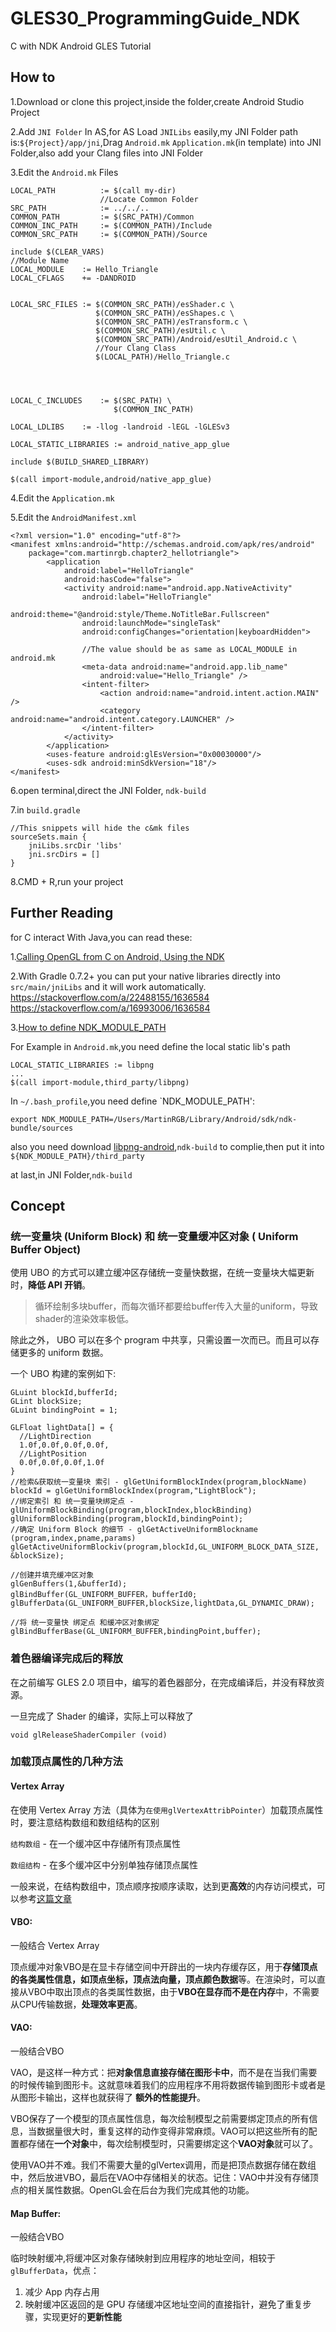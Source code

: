 # GLES30_ProgrammingGuide_NDK
C with NDK Android GLES Tutorial

## How to

1.Download or clone this project,inside the folder,create Android Studio Project

2.Add `JNI Folder` In AS,for AS Load `JNILibs` easily,my JNI Folder path is:`${Project}/app/jni`,Drag `Android.mk` `Application.mk`(in template) into JNI Folder,also add your Clang files into JNI Folder

3.Edit the `Android.mk` Files

```
LOCAL_PATH          := $(call my-dir)
                    //Locate Common Folder
SRC_PATH            := ../../.. 
COMMON_PATH         := $(SRC_PATH)/Common
COMMON_INC_PATH     := $(COMMON_PATH)/Include
COMMON_SRC_PATH     := $(COMMON_PATH)/Source

include $(CLEAR_VARS)
//Module Name
LOCAL_MODULE    := Hello_Triangle
LOCAL_CFLAGS    += -DANDROID


LOCAL_SRC_FILES := $(COMMON_SRC_PATH)/esShader.c \
                   $(COMMON_SRC_PATH)/esShapes.c \
                   $(COMMON_SRC_PATH)/esTransform.c \
                   $(COMMON_SRC_PATH)/esUtil.c \
                   $(COMMON_SRC_PATH)/Android/esUtil_Android.c \
                   //Your Clang Class 
                   $(LOCAL_PATH)/Hello_Triangle.c
                   
                   
                   

LOCAL_C_INCLUDES    := $(SRC_PATH) \
                       $(COMMON_INC_PATH)
                   
LOCAL_LDLIBS    := -llog -landroid -lEGL -lGLESv3

LOCAL_STATIC_LIBRARIES := android_native_app_glue

include $(BUILD_SHARED_LIBRARY)

$(call import-module,android/native_app_glue)
```

4.Edit the `Application.mk`

5.Edit the `AndroidManifest.xml`

```
<?xml version="1.0" encoding="utf-8"?>
<manifest xmlns:android="http://schemas.android.com/apk/res/android"
    package="com.martinrgb.chapter2_hellotriangle">
        <application
            android:label="HelloTriangle"
            android:hasCode="false">
            <activity android:name="android.app.NativeActivity"
                android:label="HelloTriangle"
                android:theme="@android:style/Theme.NoTitleBar.Fullscreen"
                android:launchMode="singleTask"
                android:configChanges="orientation|keyboardHidden">
            
                //The value should be as same as LOCAL_MODULE in android.mk
                <meta-data android:name="android.app.lib_name"
                    android:value="Hello_Triangle" />
                <intent-filter>
                    <action android:name="android.intent.action.MAIN" />
                    <category android:name="android.intent.category.LAUNCHER" />
                </intent-filter>
            </activity>
        </application>
        <uses-feature android:glEsVersion="0x00030000"/>
        <uses-sdk android:minSdkVersion="18"/>
</manifest>
```

6.open terminal,direct the JNI Folder, `ndk-build`

7.in `build.gradle`
```
//This snippets will hide the c&mk files
sourceSets.main {
    jniLibs.srcDir 'libs'
    jni.srcDirs = []
}
```

8.CMD + R,run your project

## Further Reading

for C interact With Java,you can read these:

1.[Calling OpenGL from C on Android, Using the NDK](http://www.learnopengles.com/calling-opengl-from-android-using-the-ndk/)

2.With Gradle 0.7.2+ you can put your native libraries directly into `src/main/jniLibs` and it will work automatically. https://stackoverflow.com/a/22488155/1636584 https://stackoverflow.com/a/16993006/1636584

3.[How to define NDK_MODULE_PATH](https://stackoverflow.com/questions/8549691/how-to-specify-directory-for-ndk-module-path)

For Example in `Android.mk`,you need define the local static lib's path

```
LOCAL_STATIC_LIBRARIES := libpng
...
$(call import-module,third_party/libpng)
```

In `~/.bash_profile`,you need define `NDK_MODULE_PATH':

```
export NDK_MODULE_PATH=/Users/MartinRGB/Library/Android/sdk/ndk-bundle/sources
```

also you need download [libpng-android](https://github.com/julienr/libpng-android),`ndk-build` to complie,then put it into `${NDK_MODULE_PATH}/third_party`

at last,in JNI Folder,`ndk-build`

## **Concept**

### 统一变量块 (Uniform Block) 和 统一变量缓冲区对象 ( Uniform Buffer Object)

使用 UBO 的方式可以建立缓冲区存储统一变量快数据，在统一变量块大幅更新时，**降低 API 开销**。

> 循环绘制多块buffer，而每次循环都要给buffer传入大量的uniform，导致shader的渲染效率极低。

除此之外， UBO 可以在多个 program 中共享，只需设置一次而已。而且可以存储更多的 uniform 数据。

一个 UBO 构建的案例如下:

```
GLuint blockId,bufferId;
GLint blockSize;
GLuint bindingPoint = 1;

GLFloat lightData[] = {
  //LightDirection
  1.0f,0.0f,0.0f,0.0f,
  //LightPosition
  0.0f,0.0f,0.0f,1.0f
}
//检索&获取统一变量块 索引 - glGetUniformBlockIndex(program,blockName)
blockId = glGetUniformBlockIndex(program,"LightBlock");
//绑定索引 和 统一变量块绑定点 - glUniformBlockBinding(program,blockIndex,blockBinding)
glUniformBlockBinding(program,blockId,bindingPoint);
//确定 Uniform Block 的细节 - glGetActiveUniformBlockname (program,index,pname,params)
glGetActiveUniformBlockiv(program,blockId,GL_UNIFORM_BLOCK_DATA_SIZE, &blockSize);

//创建并填充缓冲区对象
glGenBuffers(1,&bufferId);
glBindBuffer(GL_UNIFORM_BUFFER，bufferId0;
glBufferData(GL_UNIFORM_BUFFER,blockSize,lightData,GL_DYNAMIC_DRAW);

//将 统一变量快 绑定点 和缓冲区对象绑定
glBindBufferBase(GL_UNIFORM_BUFFER,bindingPoint,buffer);
```
### 着色器编译完成后的释放

在之前编写 GLES 2.0 项目中，编写的着色器部分，在完成编译后，并没有释放资源。

一旦完成了 Shader 的编译，实际上可以释放了

```
void glReleaseShaderCompiler (void)
```

### 加载顶点属性的几种方法

#### Vertex Array

在使用 Vertex Array 方法（具体为`在使用glVertexAttribPointer`）加载顶点属性时，要注意结构数组和数组结构的区别

`结构数组` - 在一个缓冲区中存储所有顶点属性

`数组结构` - 在多个缓冲区中分别单独存储顶点属性

一般来说，在结构数组中，顶点顺序按顺序读取，达到更**高效**的内存访问模式，可以参考[这篇文章](http://blog.csdn.net/huutu/article/details/44600973)

#### VBO:

一般结合 Vertex Array

顶点缓冲对象VBO是在显卡存储空间中开辟出的一块内存缓存区，用于**存储顶点的各类属性信息，如顶点坐标，顶点法向量，顶点颜色数据**等。在渲染时，可以直接从VBO中取出顶点的各类属性数据，由于**VBO在显存而不是在内存**中，不需要从CPU传输数据，**处理效率更高**。


#### VAO:

一般结合VBO

VAO，是这样一种方式：把**对象信息直接存储在图形卡中**，而不是在当我们需要的时候传输到图形卡。这就意味着我们的应用程序不用将数据传输到图形卡或者是从图形卡输出，这样也就获得了 **额外的性能提升**。

VBO保存了一个模型的顶点属性信息，每次绘制模型之前需要绑定顶点的所有信息，当数据量很大时，重复这样的动作变得非常麻烦。VAO可以把这些所有的配置都存储在**一个对象**中，每次绘制模型时，只需要绑定这个**VAO对象**就可以了。

使用VAO并不难。我们不需要大量的glVertex调用，而是把顶点数据存储在数组中，然后放进VBO，最后在VAO中存储相关的状态。记住：VAO中并没有存储顶点的相关属性数据。OpenGL会在后台为我们完成其他的功能。

#### Map Buffer:

一般结合VBO

临时映射缓冲,将缓冲区对象存储映射到应用程序的地址空间，相较于`glBufferData`，优点：

1. 减少 App 内存占用
2. 映射缓冲区返回的是 GPU 存储缓冲区地址空间的直接指针，避免了重复步骤，实现更好的**更新性能**


